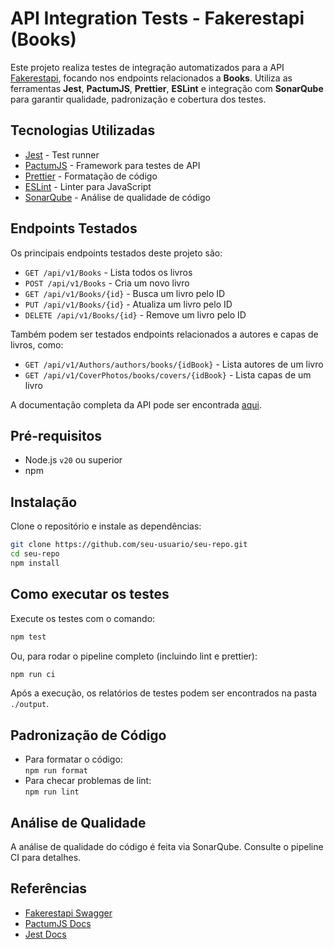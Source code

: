 # API Integration Tests - Fakerestapi (Books)

Este projeto realiza testes de integração automatizados para a API [Fakerestapi](https://fakerestapi.azurewebsites.net/index.html), focando nos endpoints relacionados a **Books**. Utiliza as ferramentas **Jest**, **PactumJS**, **Prettier**, **ESLint** e integração com **SonarQube** para garantir qualidade, padronização e cobertura dos testes.

## Tecnologias Utilizadas

- [Jest](https://jestjs.io/) - Test runner
- [PactumJS](https://pactumjs.github.io/) - Framework para testes de API
- [Prettier](https://prettier.io/) - Formatação de código
- [ESLint](https://eslint.org/) - Linter para JavaScript
- [SonarQube](https://www.sonarqube.org/) - Análise de qualidade de código

## Endpoints Testados

Os principais endpoints testados deste projeto são:

- `GET /api/v1/Books` - Lista todos os livros
- `POST /api/v1/Books` - Cria um novo livro
- `GET /api/v1/Books/{id}` - Busca um livro pelo ID
- `PUT /api/v1/Books/{id}` - Atualiza um livro pelo ID
- `DELETE /api/v1/Books/{id}` - Remove um livro pelo ID

Também podem ser testados endpoints relacionados a autores e capas de livros, como:

- `GET /api/v1/Authors/authors/books/{idBook}` - Lista autores de um livro
- `GET /api/v1/CoverPhotos/books/covers/{idBook}` - Lista capas de um livro

A documentação completa da API pode ser encontrada [aqui](https://fakerestapi.azurewebsites.net/index.html).

## Pré-requisitos

- Node.js `v20` ou superior
- npm

## Instalação

Clone o repositório e instale as dependências:

```sh
git clone https://github.com/seu-usuario/seu-repo.git
cd seu-repo
npm install
```

## Como executar os testes

Execute os testes com o comando:

```sh
npm test
```

Ou, para rodar o pipeline completo (incluindo lint e prettier):

```sh
npm run ci
```

Após a execução, os relatórios de testes podem ser encontrados na pasta `./output`.

## Padronização de Código

- Para formatar o código:  
  `npm run format`
- Para checar problemas de lint:  
  `npm run lint`

## Análise de Qualidade

A análise de qualidade do código é feita via SonarQube. Consulte o pipeline CI para detalhes.

## Referências

- [Fakerestapi Swagger](https://fakerestapi.azurewebsites.net/index.html)
- [PactumJS Docs](https://pactumjs.github.io/)
- [Jest Docs](https://jestjs.io/docs/getting-started)
